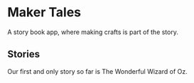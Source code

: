 Maker Tales
===========

A story book app, where making crafts is part of the story.

Stories
-------

Our first and only story so far is The Wonderful Wizard of Oz.
